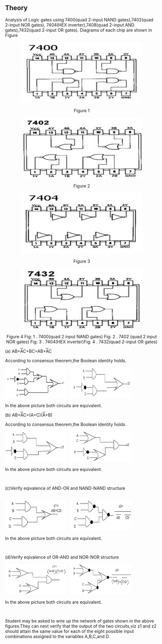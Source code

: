 ## Theory 

 Analysis of Logic gates using 7400(quad 2-input NAND gates),7402(quad 2-input NOR gates), 7404(HEX inverter),7408(quad 2-input AND gates),7432(quad 2-input OR gates). Diagrams of each chip are shown in Figure 

  <div align="center">
		<img src="images/7400.jpg"  style="width:400px;height:200px;"/>
                            <p>
                             Figure 1</p>
                            </div>

  <div align="center">
                             <img src="images/7402.jpg"  style="width:400px;height:200px;"/>
                             <p>
                             Figure 2
                             </p>
                             </div>
<div align="center">
                             <img src="images/7404.jpg"  style="width:400px;height:200px;"/>
                           <p>
                             Figure 3
                              </p>
                             </div>
                              <div align="center">
                             <img src="images/7432.jpg"  style="width:400px;height:200px;"/>
                             <p>
                             Figure 4
                             Fig: 1 . 7400(quad 2 input NAND gates) Fig: 2 . 7402 (quad 2 input NOR gates)
                             Fig: 3 . 7404(HEX inverter)Fig: 4 . 7432(quad 2-input OR gates)
                             </p>
                             </div>
                             
                  
                     
                              
(a) AB+<font style="text-decoration:overline">A</font>C+BC=AB+<font style="text-decoration:overline">A</font>C
                           
According to consensus theorem,the Boolean identity holds.
                           
                           
                            
 <div align="left">
                            <img src="images/gate1.jpg"  style="width:200px;height:100px;"/>
                            &nbsp;&nbsp;
                            <img src="images/gate2.jpg"  style="width:200px;height:100px;"/>
                            <br />
                           <p>In the above picture both circuits are equivalent.</p>
                          </div>
                           
<p>(b) AB+<font style="text-decoration:overline">A</font>C=(A+C)(<font style="text-decoration:overline">A</font>+B)</p> 
                             

According to consensus theorem,the Boolean identity holds.
                           
 <div align="left">                          
<img src="images/gate3.jpg"  style="width:200px;height:100px;"/>
                              &nbsp;&nbsp;
                            <img src="images/gate4.jpg"  style="width:200px;height:100px;"/> 
                             <br />
                             <p>In the above picture both circuits are equivalent.</p>
                             <br />
                              <p>(c)Verify eqivalence of AND-OR and NAND-NAND structure</p> 
                             <br />
                              <img src="images/gate5.jpg"  style="width:200px;height:100px;"/>
                              &nbsp;&nbsp;
                            <img src="images/gate6.jpg"  style="width:200px;height:100px;"/>
                            <br />
                            <p>In the above picture both circuits are equivalent.</p>
                             <br />
                            <p>(d)Verify eqivalence of OR-AND and NOR-NOR structure</p>

</div>
<div align="left"> 
  <img src="images/gate7.jpg"  style="width:200px;height:100px;"/>
                              &nbsp;&nbsp;
                            <img src="images/gate8.jpg"  style="width:200px;height:100px;"/>
                             <br />
                            <p>In the above picture both circuits are equivalent.</p>
                             <br /> 
                             </div>
                            
 Student may be asked to wire up the network of gates shown in the above figures.They can next verify that the output of the two circuits,viz z1 and z2 should attain the same value for each of the eight possible input combinations assigned to the variables A,B,C,and D. 